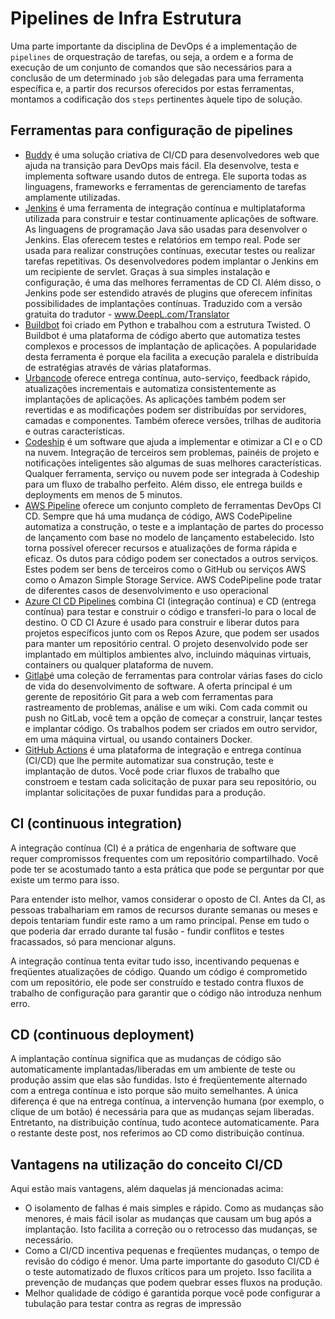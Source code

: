 Pipelines de Infra Estrutura
=======================================================

Uma parte importante da disciplina de DevOps é a implementação de `pipelines` de orquestração de tarefas, ou seja, a ordem e a forma de execução de um conjunto de comandos que são necessários para a conclusão de um determinado `job` são delegadas para uma ferramenta específica e, a partir dos recursos oferecidos por estas ferramentas, montamos a codificação dos `steps` pertinentes àquele tipo de solução.

## Ferramentas para configuração de pipelines
* [Buddy](https://buddy.works/) é uma solução criativa de CI/CD para desenvolvedores web que ajuda na transição para DevOps mais fácil. Ela desenvolve, testa e implementa software usando dutos de entrega. Ele suporta todas as linguagens, frameworks e ferramentas de gerenciamento de tarefas amplamente utilizadas.
* [Jenkins](https://www.jenkins.io/) é uma ferramenta de integração contínua e multiplataforma utilizada para construir e testar continuamente aplicações de software. As linguagens de programação Java são usadas para desenvolver o Jenkins. Elas oferecem testes e relatórios em tempo real. Pode ser usada para realizar construções contínuas, executar testes ou realizar tarefas repetitivas.
Os desenvolvedores podem implantar o Jenkins em um recipiente de servlet. Graças à sua simples instalação e configuração, é uma das melhores ferramentas de CD CI. Além disso, o Jenkins pode ser estendido através de plugins que oferecem infinitas possibilidades de implantações contínuas.
Traduzido com a versão gratuita do tradutor - www.DeepL.com/Translator
* [Buildbot](https://buildbot.net/) foi criado em Python e trabalhou com a estrutura Twisted. O Buildbot é uma plataforma de código aberto que automatiza testes complexos e processos de implantação de aplicações. A popularidade desta ferramenta é porque ela facilita a execução paralela e distribuída de estratégias através de várias plataformas.
* [Urbancode](https://www.ibm.com/cloud/urbancode) oferece entrega contínua, auto-serviço, feedback rápido, atualizações incrementais e automatiza consistentemente as implantações de aplicações. As aplicações também podem ser revertidas e as modificações podem ser distribuídas por servidores, camadas e componentes. Também oferece versões, trilhas de auditoria e outras características.
* [Codeship](https://www.cloudbees.com/products/codeship) é um software que ajuda a implementar e otimizar a CI e o CD na nuvem. Integração de terceiros sem problemas, painéis de projeto e notificações inteligentes são algumas de suas melhores características. Qualquer ferramenta, serviço ou nuvem pode ser integrada à Codeship para um fluxo de trabalho perfeito.  Além disso, ele entrega builds e deployments em menos de 5 minutos.
* [AWS Pipeline](https://aws.amazon.com/getting-started/hands-on/set-up-ci-cd-pipeline/) oferece um conjunto completo de ferramentas DevOps CI CD. Sempre que há uma mudança de código, AWS CodePipeline automatiza a construção, o teste e a implantação de partes do processo de lançamento com base no modelo de lançamento estabelecido. Isto torna possível oferecer recursos e atualizações de forma rápida e eficaz.
Os dutos para código podem ser conectados a outros serviços. Estes podem ser bens de terceiros como o GitHub ou serviços AWS como o Amazon Simple Storage Service. AWS CodePipeline pode tratar de diferentes casos de desenvolvimento e uso operacional
* [Azure CI CD Pipelines](https://azure.microsoft.com/en-us/services/devops/pipelines/) combina CI (integração contínua) e CD (entrega contínua) para testar e construir o código e transferi-lo para o local de destino.
O CD CI Azure é usado para construir e liberar dutos para projetos específicos junto com os Repos Azure, que podem ser usados para manter um repositório central. O projeto desenvolvido pode ser implantado em múltiplos ambientes alvo, incluindo máquinas virtuais, containers ou qualquer plataforma de nuvem.
* [Gitlab](https://docs.gitlab.com/ee/ci/)é uma coleção de ferramentas para controlar várias fases do ciclo de vida do desenvolvimento de software. A oferta principal é um gerente de repositório Git para a web com ferramentas para rastreamento de problemas, análise e um wiki.
Com cada commit ou push no GitLab, você tem a opção de começar a construir, lançar testes e implantar código. Os trabalhos podem ser criados em outro servidor, em uma máquina virtual, ou usando containers Docker.
* [GitHub Actions](https://docs.github.com/en/actions/learn-github-actions/understanding-github-actions) é uma plataforma de integração e entrega contínua (CI/CD) que lhe permite automatizar sua construção, teste e implantação de dutos. Você pode criar fluxos de trabalho que constroem e testam cada solicitação de puxar para seu repositório, ou implantar solicitações de puxar fundidas para a produção.

CI (continuous integration)
---------------------------------

A integração contínua (CI) é a prática de engenharia de software que requer compromissos frequentes com um repositório compartilhado. Você pode ter se acostumado tanto a esta prática que pode se perguntar por que existe um termo para isso.

Para entender isto melhor, vamos considerar o oposto de CI. Antes da CI, as pessoas trabalhariam em ramos de recursos durante semanas ou meses e depois tentariam fundir este ramo a um ramo principal. Pense em tudo o que poderia dar errado durante tal fusão - fundir conflitos e testes fracassados, só para mencionar alguns.

A integração contínua tenta evitar tudo isso, incentivando pequenas e freqüentes atualizações de código. Quando um código é comprometido com um repositório, ele pode ser construído e testado contra fluxos de trabalho de configuração para garantir que o código não introduza nenhum erro.

CD (continuous deployment)
----------------------------------------------
A implantação contínua significa que as mudanças de código são automaticamente implantadas/liberadas em um ambiente de teste ou produção assim que elas são fundidas. Isto é freqüentemente alternado com a entrega contínua e isto porque são muito semelhantes. A única diferença é que na entrega contínua, a intervenção humana (por exemplo, o clique de um botão) é necessária para que as mudanças sejam liberadas. Entretanto, na distribuição contínua, tudo acontece automaticamente. Para o restante deste post, nos referimos ao CD como distribuição contínua.

Vantagens na utilização do conceito CI/CD
-------------------------------------------------

Aqui estão mais vantagens, além daquelas já mencionadas acima:

* O isolamento de falhas é mais simples e rápido. Como as mudanças são menores, é mais fácil isolar as mudanças que causam um bug após a implantação. Isto facilita a correção ou o retrocesso das mudanças, se necessário.
* Como a CI/CD incentiva pequenas e freqüentes mudanças, o tempo de revisão do código é menor.
Uma parte importante do gasoduto CI/CD é o teste automatizado de fluxos críticos para um projeto. Isso facilita a prevenção de mudanças que podem quebrar esses fluxos na produção.
* Melhor qualidade de código é garantida porque você pode configurar a tubulação para testar contra as regras de impressão

